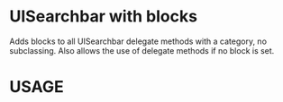 
UISearchbar with blocks
=======================
Adds blocks to all UISearchbar delegate methods with a category, no subclassing. Also allows the use of delegate methods if no block is set.


USAGE
=====